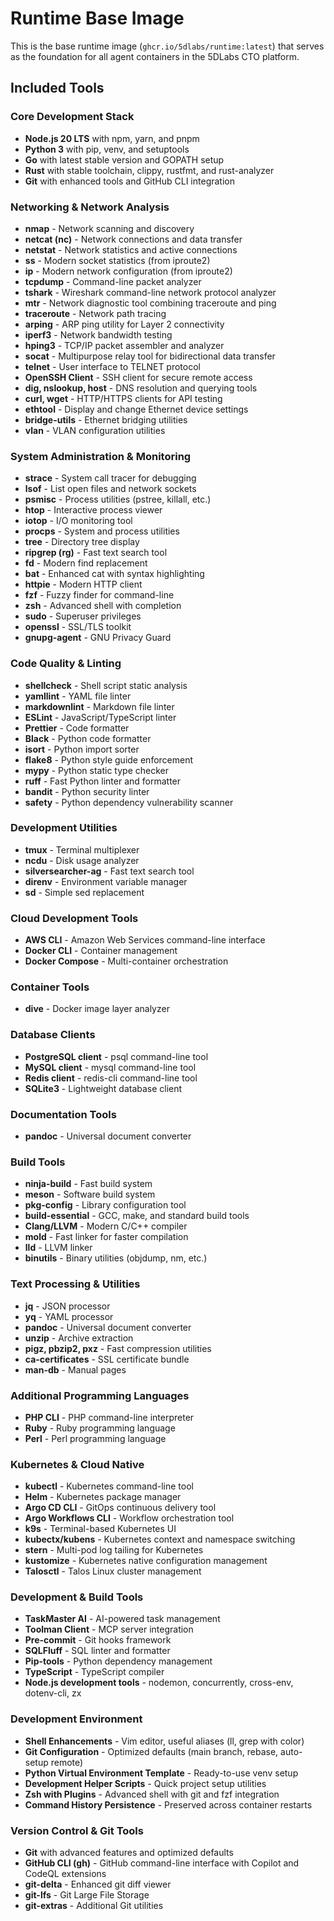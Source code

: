 # Runtime Base Image

This is the base runtime image (`ghcr.io/5dlabs/runtime:latest`) that serves as the foundation for all agent containers in the 5DLabs CTO platform.

## Included Tools

### Core Development Stack
- **Node.js 20 LTS** with npm, yarn, and pnpm
- **Python 3** with pip, venv, and setuptools
- **Go** with latest stable version and GOPATH setup
- **Rust** with stable toolchain, clippy, rustfmt, and rust-analyzer
- **Git** with enhanced tools and GitHub CLI integration

### Networking & Network Analysis
- **nmap** - Network scanning and discovery
- **netcat (nc)** - Network connections and data transfer
- **netstat** - Network statistics and active connections
- **ss** - Modern socket statistics (from iproute2)
- **ip** - Modern network configuration (from iproute2)
- **tcpdump** - Command-line packet analyzer
- **tshark** - Wireshark command-line network protocol analyzer
- **mtr** - Network diagnostic tool combining traceroute and ping
- **traceroute** - Network path tracing
- **arping** - ARP ping utility for Layer 2 connectivity
- **iperf3** - Network bandwidth testing
- **hping3** - TCP/IP packet assembler and analyzer
- **socat** - Multipurpose relay tool for bidirectional data transfer
- **telnet** - User interface to TELNET protocol
- **OpenSSH Client** - SSH client for secure remote access
- **dig, nslookup, host** - DNS resolution and querying tools
- **curl, wget** - HTTP/HTTPS clients for API testing
- **ethtool** - Display and change Ethernet device settings
- **bridge-utils** - Ethernet bridging utilities
- **vlan** - VLAN configuration utilities

### System Administration & Monitoring
- **strace** - System call tracer for debugging
- **lsof** - List open files and network sockets
- **psmisc** - Process utilities (pstree, killall, etc.)
- **htop** - Interactive process viewer
- **iotop** - I/O monitoring tool
- **procps** - System and process utilities
- **tree** - Directory tree display
- **ripgrep (rg)** - Fast text search tool
- **fd** - Modern find replacement
- **bat** - Enhanced cat with syntax highlighting
- **httpie** - Modern HTTP client
- **fzf** - Fuzzy finder for command-line
- **zsh** - Advanced shell with completion
- **sudo** - Superuser privileges
- **openssl** - SSL/TLS toolkit
- **gnupg-agent** - GNU Privacy Guard

### Code Quality & Linting
- **shellcheck** - Shell script static analysis
- **yamllint** - YAML file linter
- **markdownlint** - Markdown file linter
- **ESLint** - JavaScript/TypeScript linter
- **Prettier** - Code formatter
- **Black** - Python code formatter
- **isort** - Python import sorter
- **flake8** - Python style guide enforcement
- **mypy** - Python static type checker
- **ruff** - Fast Python linter and formatter
- **bandit** - Python security linter
- **safety** - Python dependency vulnerability scanner

### Development Utilities
- **tmux** - Terminal multiplexer
- **ncdu** - Disk usage analyzer
- **silversearcher-ag** - Fast text search tool
- **direnv** - Environment variable manager
- **sd** - Simple sed replacement

### Cloud Development Tools
- **AWS CLI** - Amazon Web Services command-line interface
- **Docker CLI** - Container management
- **Docker Compose** - Multi-container orchestration

### Container Tools
- **dive** - Docker image layer analyzer

### Database Clients
- **PostgreSQL client** - psql command-line tool
- **MySQL client** - mysql command-line tool
- **Redis client** - redis-cli command-line tool
- **SQLite3** - Lightweight database client

### Documentation Tools
- **pandoc** - Universal document converter

### Build Tools
- **ninja-build** - Fast build system
- **meson** - Software build system
- **pkg-config** - Library configuration tool
- **build-essential** - GCC, make, and standard build tools
- **Clang/LLVM** - Modern C/C++ compiler
- **mold** - Fast linker for faster compilation
- **lld** - LLVM linker
- **binutils** - Binary utilities (objdump, nm, etc.)

### Text Processing & Utilities
- **jq** - JSON processor
- **yq** - YAML processor
- **pandoc** - Universal document converter
- **unzip** - Archive extraction
- **pigz, pbzip2, pxz** - Fast compression utilities
- **ca-certificates** - SSL certificate bundle
- **man-db** - Manual pages

### Additional Programming Languages
- **PHP CLI** - PHP command-line interpreter
- **Ruby** - Ruby programming language
- **Perl** - Perl programming language

### Kubernetes & Cloud Native
- **kubectl** - Kubernetes command-line tool
- **Helm** - Kubernetes package manager
- **Argo CD CLI** - GitOps continuous delivery tool
- **Argo Workflows CLI** - Workflow orchestration tool
- **k9s** - Terminal-based Kubernetes UI
- **kubectx/kubens** - Kubernetes context and namespace switching
- **stern** - Multi-pod log tailing for Kubernetes
- **kustomize** - Kubernetes native configuration management
- **Talosctl** - Talos Linux cluster management

### Development & Build Tools
- **TaskMaster AI** - AI-powered task management
- **Toolman Client** - MCP server integration
- **Pre-commit** - Git hooks framework
- **SQLFluff** - SQL linter and formatter
- **Pip-tools** - Python dependency management
- **TypeScript** - TypeScript compiler
- **Node.js development tools** - nodemon, concurrently, cross-env, dotenv-cli, zx

### Development Environment
- **Shell Enhancements** - Vim editor, useful aliases (ll, grep with color)
- **Git Configuration** - Optimized defaults (main branch, rebase, auto-setup remote)
- **Python Virtual Environment Template** - Ready-to-use venv setup
- **Development Helper Scripts** - Quick project setup utilities
- **Zsh with Plugins** - Advanced shell with git and fzf integration
- **Command History Persistence** - Preserved across container restarts

### Version Control & Git Tools
- **Git** with advanced features and optimized defaults
- **GitHub CLI (gh)** - GitHub command-line interface with Copilot and CodeQL extensions
- **git-delta** - Enhanced git diff viewer
- **git-lfs** - Git Large File Storage
- **git-extras** - Additional Git utilities